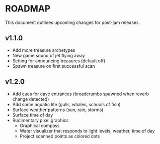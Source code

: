 # ROADMAP
This document outlines upcoming changes for post-jam releases.

## v1.1.0
- Add more treasure archetypes
- New game sound of jet flying away
- Setting for announcing treasures (default off)
- Spawn treasure on first successful scan

## v1.2.0
- Add cues for cave entrances (breadcrumbs spawned when reverb change detected)
- Add some aquatic life (gulls, whales, schools of fish)
- Surface weather patterns (sun, rain, storms)
- Surface time of day
- Rudimentary pixel graphics
  - Graphical compass
  - Water visualizer that responds to light levels, weather, time of day
  - Project scanned points as colored dots
